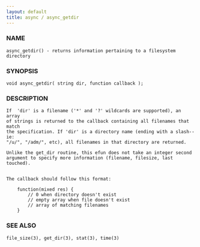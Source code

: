 ```yaml
---
layout: default
title: async / async_getdir
---
```


### NAME

    async_getdir() - returns information pertaining to a filesystem directory

### SYNOPSIS

    void async_getdir( string dir, function callback );

### DESCRIPTION

    If  'dir' is a filename ('*' and '?' wildcards are supported), an array
    of strings is returned to the callback containing all filenames that match
    the specification. If 'dir' is a directory name (ending with a slash--ie:
    "/u/", "/adm/", etc), all filenames in that directory are returned.

    Unlike the get_dir routine, this efun does not take an integer second
    argument to specify more information (filename, filesize, last touched).


    The callback should follow this format:

        function(mixed res) {
            // 0 when directory doesn't exist
            // empty array when file doesn't exist
            // array of matching filenames
        }

### SEE ALSO

    file_size(3), get_dir(3), stat(3), time(3)

